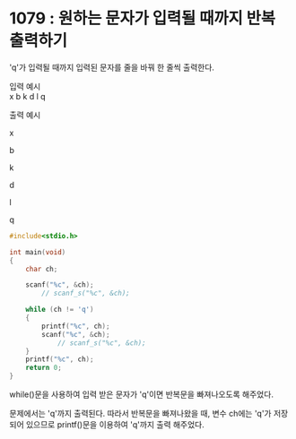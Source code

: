 # 1079 : 원하는 문자가 입력될 때까지 반복 출력하기
'q'가 입력될 때까지 입력된 문자를 줄을 바꿔 한 줄씩 출력한다.

입력 예시   
x b k d l q 

출력 예시

x

b

k

d

l

q

```c
#include<stdio.h>

int main(void)
{
	char ch;

	scanf("%c", &ch);
		// scanf_s("%c", &ch);

	while (ch != 'q')
	{
		printf("%c", ch);
		scanf("%c", &ch);
			// scanf_s("%c", &ch);
	}
	printf("%c", ch);
	return 0;
}
```
while()문을 사용하여 입력 받은 문자가 'q'이면 반복문을 빠져나오도록 해주었다.

문제에서는 'q'까지 출력된다. 따라서 반복문을 빠져나왔을 때, 변수 ch에는 'q'가 저장되어 있으므로 printf()문을 이용하여 'q'까지 출력 해주었다.